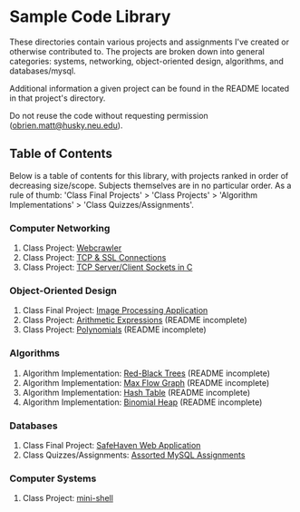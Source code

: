 # Sample Code Library


These directories contain various projects and assignments I've created or otherwise contributed to. The projects are broken down into general categories: systems, networking, object-oriented design, algorithms, and databases/mysql.

Additional information a given project can be found in the README located in that project's directory.

Do not reuse the code without requesting permission (obrien.matt@husky.neu.edu).

## Table of Contents

Below is a table of contents for this library, with projects ranked in order of decreasing size/scope. Subjects themselves are in no particular order. As a rule of thumb: 'Class Final Projects' > 'Class Projects' > 'Algorithm Implementations' > 'Class Quizzes/Assignments'.

### Computer Networking

1) Class Project: [Webcrawler](./networking/webcrawler)
2) Class Project: [TCP & SSL Connections](./networking/tcp_ssl_client)
3) Class Project: [TCP Server/Client Sockets in C](./networking/server_client_sockets)

### Object-Oriented Design

1) Class Final Project: [Image Processing Application](./ood/image_processing_app)
2) Class Project: [Arithmetic Expressions](./ood/arithmetic_expressions) (README incomplete)
3) Class Project: [Polynomials](./ood/polynomials) (README incomplete)

### Algorithms

1) Algorithm Implementation: [Red-Black Trees](./algorithms/red_black_tree) (README incomplete)
2) Algorithm Implementation: [Max Flow Graph](./algorithms/max_flow) (README incomplete)
3) Algorithm Implementation: [Hash Table](./algorithms/hash_table) (README incomplete)
4) Algorithm Implementation: [Binomial Heap](./algorithms/binomial_heap) (README incomplete)

### Databases

1) Class Final Project: [SafeHaven Web Application](./databases/safehaven_app)
2) Class Quizzes/Assignments: [Assorted MySQL Assignments](./databases/assignments)

### Computer Systems

1) Class Project: [mini-shell](./systems/mini_shell)
